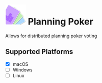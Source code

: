# <img src="./build/icon.png" width="64" /> Planning Poker
Allows for distributed planning poker voting

## Supported Platforms
- [x] macOS
- [ ] Windows
- [ ] Linux